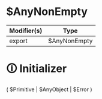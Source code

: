 # $AnyNonEmpty

| Modifier(s)                            | Type                     |
|----------------------------------------|--------------------------|
| export | $AnyNonEmpty |

# &#128712; Initializer

(
$Primitive |
$AnyObject |
$Error
)